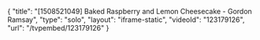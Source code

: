 {
    "title": "[1508521049] Baked Raspberry and Lemon Cheesecake - Gordon Ramsay",
    "type": "solo",
    "layout": "iframe-static",
    "videoId": "123179126",
    "url": "\/tvpembed\/123179126"
}